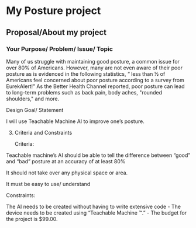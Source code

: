 <H1>My Posture project</H1>
<h2>Proposal/About my project</h2>
<h3>Your Purpose/ Problem/ Issue/ Topic</h3>
<p>  

Many of us struggle with maintaining good posture, a common issue for over 80% of Americans. However, many are not even aware of their poor posture as is evidenced in the following statistics, “ less than ½ of Americans feel concerned about poor posture according to a survey from EurekAlert!” As the Better Health Channel reported, poor posture can lead to long-term problems such as back pain, body aches, "rounded shoulders," and more.  

Design Goal/ Statement  

I will use Teachable Machine AI to improve one’s posture.  

3. Criteria and Constraints  

     Criteria:   

Teachable machine’s AI should be able to tell the difference between “good” and “bad” posture at an accuracy of at least 80%  

It should not take over any physical space or area. 

It must be easy to use/ understand 

Constraints:   

The AI needs to be created without having to write extensive code - The device needs to be created using “Teachable Machine ™.” - The budget for the project is $99.00.  </p>
